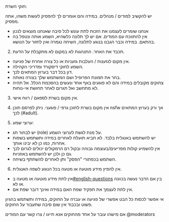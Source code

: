 חוקי השרת:

יש להקשיב למודים / מנהלים. במידה והם אומרים לך להפסיק לעשות משהו, אתה מפסיק.
- אנחנו שומרים לעצמנו את הזכות לתת עונש לכל סיבה שאנחנו מוצאים לנכון
- אין להתווכח עם המודים. אם יש לך תלונה כלשהיא, השמע אותה ונטפל בה בהתאם. במידה וכבר הגבנו בנוגע לתלונה, השיחה נגמרה ואין לחזור על הנושא.

2. תכבד את האחר. התנהגות לא במקום לא מתקבלת על הדעת.
- אין מקום לגזענות / העלבות גזעניות או כל צורה אחרת של פגיעה.
- השמע לחוקי דיסקורד ומדריכי הקהילה.
- דון בכל דבר בערוץ המתאים לכך.
- בחר את תמונת הפרופיל ושם המשתמש שלך בצורה נאותה.
- צחוקים מקובלים במידה והם לא פוגעים באף אחד ונעשים בהסכמת הכלל. אל תהיה לא מתחשב ואל תגרום לאחר תחושת אי-נוחות.

3. אין מקום בשרת לספאם / רווח אישי.

4. אין מקום בשרת לתוכן גרפי / פוגעני. ניתן לפרסם תוכן nsfw אך ורק בערוץ המתאים לכך (#adult).

5. ערוצי שמע:
- יש לבחור תג  (role) על מנת לגשת לערוצי השמע.
- יש להשתמש באנגלית בלבד. לא תביא תועלת לאחרים במידה ותשתמש בשפות אחרות, כמו כן לא יבינו אותך. 
- אין להשמיע קולות מפריעים/בעוצמה גבוהה ובקול רם
הרמקולים יכולים לגרום לכך גם כן ולכן יש להשתמש באוזניות.
- השתמש בכפתורי "הפסק" ותן לאחרים להשתתף בשיחה.

6. אין להפיץ מידע מוטעה או מטעה בכל הנוגע לשפה האנגלית.
- אין לתת מידע מוטעה או מטעה ב[#english-questions](https://discordapp.com/channels/363985050578190336/423813514394861579) בין אם הדבר נעשה בכוונה או לא.
- אין לתת לעצמך את תפקיד שפת האם במידה ואינך דובר שפת אם.

אי אפשר לכסות כל הבט אפשרי של פגיעה או עברה על החוקים, במידה ותשתמש בהגיון פשוט ובכבוד אין שום סיבה שתעבור על החוקים.


אם מישהו עובר על אחד מהחוקים אנא תייגו / צרו קשר עם המודים @moderators